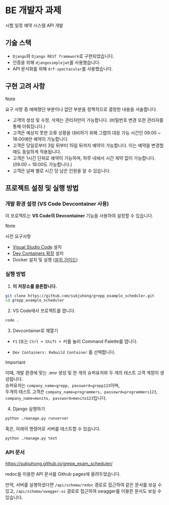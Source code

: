 # BE 개발자 과제

시험 일정 예약 시스템 API 개발

## 기술 스택

- `Django`와 `Django REST framework`로 구현되었습니다.
- 인증을 위해 `djangosimplejwt`를 사용했습니다.
- API 문서화를 위해 `drf-spectacular`를 사용했습니다.

## 구현 고려 사항

> [!NOTE]
> 요구 사항 중 애매했던 부분이나 없던 부분을 정책적으로 결정한 내용을 서술합니다.

- 고객의 생성 및 수정, 삭제는 관리자만이 가능합니다. (비밀번호 변경 또한 관리자를 통해 이뤄집니다.)
- 고객은 예상치 못한 오류 상황을 대비하기 위해 그렙의 대응 가능 시간인 09:00 ~ 18:00에만 예약이 가능합니다.
- 고객은 당일로부터 3일 뒤부터 15일 뒤까지 예약이 가능합니다. 이는 예약을 변경할 때도 동일하게 적용됩니다.
- 고객은 1시간 단위로 예약이 가능하며, 하루 내에서 시간 제약 없이 가능합니다. (09:00 ~ 18:00도 가능합니다.)
- 고객은 날짜 별로 시간 당 남은 인원을 알 수 있습니다.

## 프로젝트 설정 및 실행 방법

### 개발 환경 설정 (VS Code Devcontainer 사용)

이 프로젝트는 **VS Code의 Devcontainer** 기능을 사용하여 설정할 수 있습니다.

> [!NOTE]
> 사전 요구사항
> - [Visual Studio Code](https://code.visualstudio.com/) 설치  
> - [Dev Containers 확장](https://marketplace.visualstudio.com/items?itemName=ms-vscode-remote.remote-containers) 설치  
> - Docker 설치 및 실행 ([설치 가이드](https://docs.docker.com/get-docker/))

### 실행 방법

1. **이 저장소를 클론합니다.**  

```sh
git clone https://github.com/sukjuhong/grepp_example_scheduler.git
cd grepp_example_scheduler
```

2. VS Code에서 프로젝트를 엽니다.

```sh
code .
```

3. Devcontainer로 재열기

- `F1` (또는 `Ctrl + Shift + P`)를 눌러 Command Palette를 엽니다.

- `Dev Containers: Rebuild Container` 를 선택합니다.

> [!IMPORTANT]
> 이때, 개발 환경에 맞는 .env 생성 및 한 개의 슈퍼유저와 두 개의 테스트 고객 계정이 생성됩니다. </br>
> 슈퍼유저는 `company_name=grepp, password=grepp123`이며, </br>
> 두개의 테스트 고객은 `company_name=programmers, passowrd=programmers123`, `company_name=monito, password=monito123`입니다.

4. Django 실행하기

```sh
python ./manage.py runserver
```

혹은, 아래의 명령어로 서버를 테스트할 수 있습니다.

```sh
python ./manage.py test
```

### API 문서

https://sukjuhong.github.io/grepp_exam_scheduler/

redoc을 이용한 API 문서를 Github pages에 올려두었습니다.

만약, 서버를 실행하셨다면 `/api/schema/redoc` 경로로 접근하여 같은 문서를 보실 수 있고, `/api/schema/swagger-ui` 경로로 접근하여 swagger를 이용한 문서도 보실 수 있습니다.
